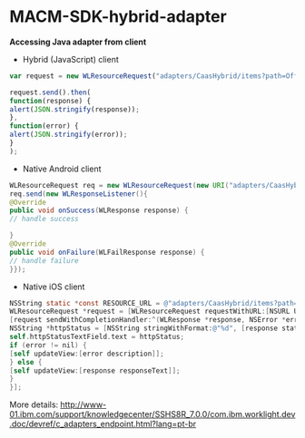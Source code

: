 # MACM-SDK-hybrid-adapter

**Accessing Java adapter from client**

* Hybrid (JavaScript) client 

```JavaScript
var request = new WLResourceRequest("adapters/CaasHybrid/items?path=Offer", WLResourceRequest.GET);

request.send().then(
function(response) {
alert(JSON.stringify(response));
},
function(error) {
alert(JSON.stringify(error));
}
);
```

* Native Android client 

```Java
WLResourceRequest req = new WLResourceRequest(new URI("adapters/CaasHybrid/items?path=Offer"), WLResourceRequest.GET);
req.send(new WLResponseListener(){
@Override
public void onSuccess(WLResponse response) {
// handle success

}
@Override
public void onFailure(WLFailResponse response) {
// handle failure
}});
```


* Native iOS client

```Objective-C
NSString static *const RESOURCE_URL = @"adapters/CaasHybrid/items?path=Offer";
WLResourceRequest *request = [WLResourceRequest requestWithURL:[NSURL URLWithString:RESOURCE_URL] method:WLHttpMethodGet];
[request sendWithCompletionHandler:^(WLResponse *response, NSError *error) {
NSString *httpStatus = [NSString stringWithFormat:@"%d", [response status]];
self.httpStatusTextField.text = httpStatus;
if (error != nil) {
[self updateView:[error description]];
} else {
[self updateView:[response responseText]];
}
}];
```


More details: http://www-01.ibm.com/support/knowledgecenter/SSHS8R_7.0.0/com.ibm.worklight.dev.doc/devref/c_adapters_endpoint.html?lang=pt-br